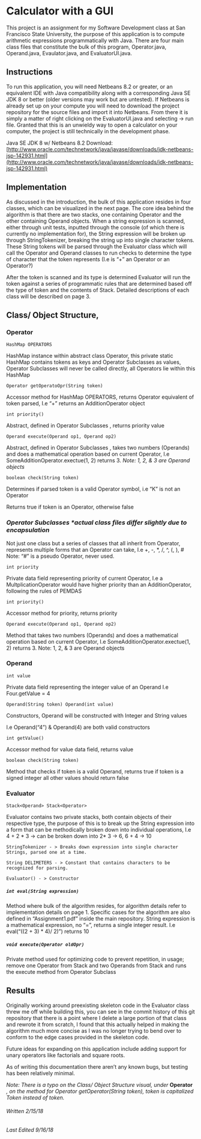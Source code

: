 # Calculator with a GUI

This project is an assignment for my Software Development class at San Francisco State
University, the purpose of this application is to compute arithmetic expressions
programmatically with Java. There are four main class files that constitute the bulk of this
program, Operator.java, Operand.java, Evaulator.java, and EvaluatorUI.java.

## Instructions

To run this application, you will need Netbeans 8.2 or greater, or an equivalent IDE with Java
compatibility along with a corresponding Java SE JDK 8 or better (older versions may work but
are untested). If Netbeans is already set up on your compute you will need to download the
project repository for the source files and import it into Netbeans. From there it is simply a
matter of right clicking on the EvaluatorUI.java and selecting -> run file. Granted that this is an
unwieldy way to open a calculator on your computer, the project is still technically in the
development phase.

Java SE JDK 8 w/ Netbeans 8.2 Download:
[http://www.oracle.com/technetwork/java/javase/downloads/jdk-netbeans-jsp-142931.html](http://www.oracle.com/technetwork/java/javase/downloads/jdk-netbeans-jsp-142931.html)

## Implementation

As discussed in the introduction, the bulk of this application resides in four classes, which can
be visualized in the next page. The core idea behind the algorithm is that there are two stacks,
one containing Operator and the other containing Operand objects. When a string expression is
scanned, either through unit tests, inputted through the console (of which there is currently no
implementation for), the String expression will be broken up through StringTokenizer, breaking
the string up into single character tokens. These String tokens will be parsed through the
Evaluator class which will call the Operator and Operand classes to run checks to determine the
type of character that the token represents (I.e is “+” an Operator or an Operator?)

After the token is scanned and its type is determined Evaluator will run the token against a
series of programmatic rules that are determined based off the type of token and the contents
of Stack<Operator>. Detailed descriptions of each class will be described on page 3.


## Class/ Object Structure,


### Operator
```
HashMap OPERATORS
```
HashMap instance within abstract class Operator, this private static HashMap contains
tokens as keys and Operator Subclasses as values, Operator Subclasses will never be
called directly, all Operators lie within this HashMap
```
Operator getOperatoOpr(String token)
```
Accessor method for HashMap OPERATORS, returns Operator equivalent of token
parsed, I.e “+” returns an AdditionOperator object
```
int priority()
```
Abstract, defined in Operator Subclasses , returns priority value
```
Operand execute(Operand op1, Operand op2)
```

Abstract, defined in Operator Subclasses , takes two numbers (Operands) and does a
mathematical operation based on current Operator,
I.e SomeAdditionOperator.exectue(1, 2) returns 3.
*Note: 1, 2, & 3 are Operand objects*
```
boolean check(String token)
```
Determines if parsed token is a valid Operator symbol, i.e “K” is not an Operator

Returns true if token is an Operator, otherwise false

### _Operator Subclasses *actual class files differ slightly due to encapsulation_

Not just one class but a series of classes that all inherit from Operator, represents multiple forms
that an Operator can take, I.e +, -, *, /, ^, (, ), # Note: “#” is a pseudo Operator, never used.
```
int priority
```

Private data field representing priority of current Operator, I.e a MultplicationOperator
would have higher priority than an AdditionOperator, following the rules of PEMDAS
```
int priority()
```
Accessor method for priority, returns priority
```
Operand execute(Operand op1, Operand op2)

```
Method that takes two numbers (Operands) and does a mathematical operation based
on current Operator, I.e SomeAdditionOperator.exectue(1, 2) returns 3.
Note: 1, 2, & 3 are Operand objects


### Operand
```
int value
```
Private data field representing the integer value of an Operand I.e Four.getValue = 4
```
Operand(String token) Operand(int value)
```
Constructors, Operand will be constructed with Integer and String values

I.e Operand(“4”) & Operand(4) are both valid constructors
```
int getValue()
```
Accessor method for value data field, returns value
```
boolean check(String token)

```
Method that checks if token is a valid Operand, returns true if token is a signed integer all
other values should return false

### Evaluator
```
Stack<Operand> Stack<Operator>
```
Evaluator contains two private stacks, both contain objects of their respective type, the
purpose of this is to break up the String expression into a form that can be methodically
broken down into individual operations,
I.e 4 + 2 * 3 -> can be broken down into 2* 3 -> 6, 6 + 4 -> 10
```
StringTokenizer - > Breaks down expression into single character Strings, parsed one at a time.

String DELIMETERS - > Constant that contains characters to be recognized for parsing.

Evaluator() - > Constructor
```
##### `int eval(String expression)`

Method where bulk of the algorithm resides, for algorithm details refer to
implementation details on page 1. Specific cases for the algorithm are also defined in
“Assignment1.pdf” inside the main repository. String expression is a mathematical
expression, no “=”, returns a single integer result.
I.e eval(“((2 + 3) * 4)/ 2)”) returns 10

##### `void execute(Operator oldOpr)`

Private method used for optimizing code to prevent repetition, in usage; remove one
Operator from Stack<Operator> and two Operands from Stack<Operand> and runs the
execute method from Operator Subclass


## Results

Originally working around preexisting skeleton code in the Evaluator class threw me off while
building this, you can see in the commit history of this git repository that there is a point where
I delete a large portion of that class and rewrote it from scratch, I found that this actually
helped in making the algorithm much more concise as I was no longer trying to bend over to
conform to the edge cases provided in the skeleton code.

Future ideas for expanding on this application include adding support for unary operators like
factorials and square roots.

As of writing this documentation there aren’t any known bugs, but testing has been relatively
minimal.

_Note: There is a typo on the Class/ Object Structure visual, under_ **Operator** _, on the method for Operator
getOperator(String token), token is capitalized Token instead of token._

###### *Written 2/15/18*
###### *Last Edited 9/16/18*



